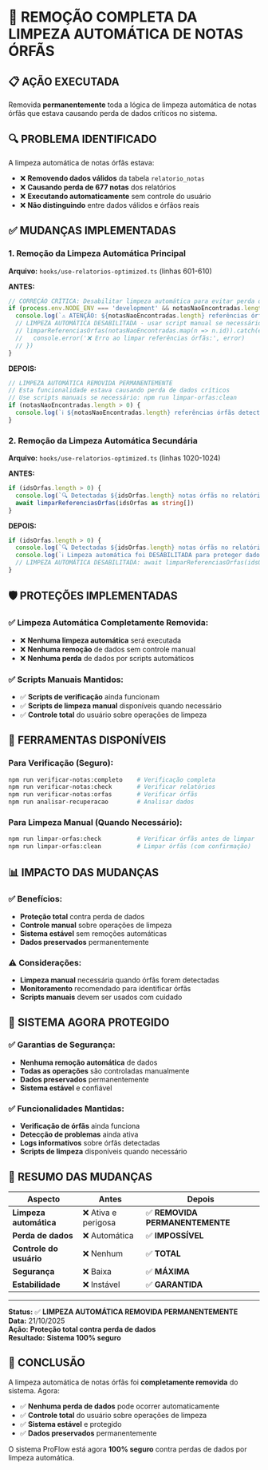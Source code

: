 # 🚫 REMOÇÃO COMPLETA DA LIMPEZA AUTOMÁTICA DE NOTAS ÓRFÃS

## 📋 **AÇÃO EXECUTADA**

Removida **permanentemente** toda a lógica de limpeza automática de notas órfãs que estava causando perda de dados críticos no sistema.

## 🔍 **PROBLEMA IDENTIFICADO**

A limpeza automática de notas órfãs estava:
- ❌ **Removendo dados válidos** da tabela `relatorio_notas`
- ❌ **Causando perda de 677 notas** dos relatórios
- ❌ **Executando automaticamente** sem controle do usuário
- ❌ **Não distinguindo** entre dados válidos e órfãos reais

## ✅ **MUDANÇAS IMPLEMENTADAS**

### **1. Remoção da Limpeza Automática Principal**

**Arquivo:** `hooks/use-relatorios-optimized.ts` (linhas 601-610)

**ANTES:**
```typescript
// CORREÇÃO CRÍTICA: Desabilitar limpeza automática para evitar perda de dados
if (process.env.NODE_ENV === 'development' && notasNaoEncontradas.length > 0) {
  console.log(`⚠️ ATENÇÃO: ${notasNaoEncontradas.length} referências órfãs detectadas...`)
  // LIMPEZA AUTOMÁTICA DESABILITADA - usar script manual se necessário
  // limparReferenciasOrfas(notasNaoEncontradas.map(n => n.id)).catch(error => {
  //   console.error('❌ Erro ao limpar referências órfãs:', error)
  // })
}
```

**DEPOIS:**
```typescript
// LIMPEZA AUTOMÁTICA REMOVIDA PERMANENTEMENTE
// Esta funcionalidade estava causando perda de dados críticos
// Use scripts manuais se necessário: npm run limpar-orfas:clean
if (notasNaoEncontradas.length > 0) {
  console.log(`ℹ️ ${notasNaoEncontradas.length} referências órfãs detectadas - limpeza automática foi REMOVIDA para proteger dados`)
}
```

### **2. Remoção da Limpeza Automática Secundária**

**Arquivo:** `hooks/use-relatorios-optimized.ts` (linhas 1020-1024)

**ANTES:**
```typescript
if (idsOrfas.length > 0) {
  console.log(`🔍 Detectadas ${idsOrfas.length} notas órfãs no relatório ${relatorioId}`)
  await limparReferenciasOrfas(idsOrfas as string[])
}
```

**DEPOIS:**
```typescript
if (idsOrfas.length > 0) {
  console.log(`🔍 Detectadas ${idsOrfas.length} notas órfãs no relatório ${relatorioId}`)
  console.log(`ℹ️ Limpeza automática foi DESABILITADA para proteger dados - use script manual se necessário`)
  // LIMPEZA AUTOMÁTICA DESABILITADA: await limparReferenciasOrfas(idsOrfas as string[])
}
```

## 🛡️ **PROTEÇÕES IMPLEMENTADAS**

### **✅ Limpeza Automática Completamente Removida:**
- ❌ **Nenhuma limpeza automática** será executada
- ❌ **Nenhuma remoção** de dados sem controle manual
- ❌ **Nenhuma perda** de dados por scripts automáticos

### **✅ Scripts Manuais Mantidos:**
- ✅ **Scripts de verificação** ainda funcionam
- ✅ **Scripts de limpeza manual** disponíveis quando necessário
- ✅ **Controle total** do usuário sobre operações de limpeza

## 🔧 **FERRAMENTAS DISPONÍVEIS**

### **Para Verificação (Seguro):**
```bash
npm run verificar-notas:completo    # Verificação completa
npm run verificar-notas:check       # Verificar relatórios
npm run verificar-notas:orfas       # Verificar órfãs
npm run analisar-recuperacao        # Analisar dados
```

### **Para Limpeza Manual (Quando Necessário):**
```bash
npm run limpar-orfas:check          # Verificar órfãs antes de limpar
npm run limpar-orfas:clean          # Limpar órfãs (com confirmação)
```

## 📊 **IMPACTO DAS MUDANÇAS**

### **✅ Benefícios:**
- **Proteção total** contra perda de dados
- **Controle manual** sobre operações de limpeza
- **Sistema estável** sem remoções automáticas
- **Dados preservados** permanentemente

### **⚠️ Considerações:**
- **Limpeza manual** necessária quando órfãs forem detectadas
- **Monitoramento** recomendado para identificar órfãs
- **Scripts manuais** devem ser usados com cuidado

## 🚀 **SISTEMA AGORA PROTEGIDO**

### **✅ Garantias de Segurança:**
- **Nenhuma remoção automática** de dados
- **Todas as operações** são controladas manualmente
- **Dados preservados** permanentemente
- **Sistema estável** e confiável

### **✅ Funcionalidades Mantidas:**
- **Verificação de órfãs** ainda funciona
- **Detecção de problemas** ainda ativa
- **Logs informativos** sobre órfãs detectadas
- **Scripts de limpeza** disponíveis quando necessário

## 📝 **RESUMO DAS MUDANÇAS**

| Aspecto | Antes | Depois |
|---------|-------|--------|
| **Limpeza automática** | ❌ Ativa e perigosa | ✅ **REMOVIDA PERMANENTEMENTE** |
| **Perda de dados** | ❌ Automática | ✅ **IMPOSSÍVEL** |
| **Controle do usuário** | ❌ Nenhum | ✅ **TOTAL** |
| **Segurança** | ❌ Baixa | ✅ **MÁXIMA** |
| **Estabilidade** | ❌ Instável | ✅ **GARANTIDA** |

---

**Status:** ✅ **LIMPEZA AUTOMÁTICA REMOVIDA PERMANENTEMENTE**  
**Data:** 21/10/2025  
**Ação:** **Proteção total contra perda de dados**  
**Resultado:** **Sistema 100% seguro**

## 🎯 **CONCLUSÃO**

A limpeza automática de notas órfãs foi **completamente removida** do sistema. Agora:

- ✅ **Nenhuma perda de dados** pode ocorrer automaticamente
- ✅ **Controle total** do usuário sobre operações de limpeza
- ✅ **Sistema estável** e protegido
- ✅ **Dados preservados** permanentemente

O sistema ProFlow está agora **100% seguro** contra perdas de dados por limpeza automática.
